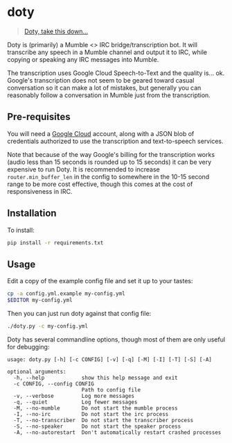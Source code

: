 # doty
>[Doty, take this down...](https://www.youtube.com/watch?v=JiG_tOoqfIM)

Doty is (primarily) a Mumble <> IRC bridge/transcription bot. It will transcribe any speech
in a Mumble channel and output it to IRC, while copying or speaking any IRC
messages into Mumble.

The transcription uses Google Cloud Speech-to-Text and the quality is... ok. Google's
transcription does not seem to be geared toward casual conversation so it can
make a lot of mistakes, but generally you can reasonably follow a conversation in
Mumble just from the transcription.

## Pre-requisites

You will need a [Google Cloud](https://cloud.google.com/) account, along with
a JSON blob of credentials authorized to use the transcription and text-to-speech
services.

Note that because of the way Google's billing for the transcription works
(audio less than 15 seconds is rounded up to 15 seconds) it can be very expensive to
run Doty. It is recommended to increase `router.min_buffer_len` in the config to
somewhere in the 10-15 second range to be more cost effective, though this comes
at the cost of responsiveness in IRC.

## Installation

To install:

~~~~bash
pip install -r requirements.txt
~~~~

## Usage

Edit a copy of the example config file and set it up to your tastes:

~~~~bash
cp -a config.yml.example my-config.yml
$EDITOR my-config.yml
~~~~

Then you can just run doty against that config file:

~~~~bash
./doty.py -c my-config.yml
~~~~

Doty has several commandline options, though most of them are only useful for
debugging:

~~~~
usage: doty.py [-h] [-c CONFIG] [-v] [-q] [-M] [-I] [-T] [-S] [-A]

optional arguments:
  -h, --help            show this help message and exit
  -c CONFIG, --config CONFIG
                        Path to config file
  -v, --verbose         Log more messages
  -q, --quiet           Log fewer messages
  -M, --no-mumble       Do not start the mumble process
  -I, --no-irc          Do not start the irc process
  -T, --no-transcriber  Do not start the transcriber process
  -S, --no-speaker      Do not start the speaker process
  -A, --no-autorestart  Don't automatically restart crashed processes
~~~~
